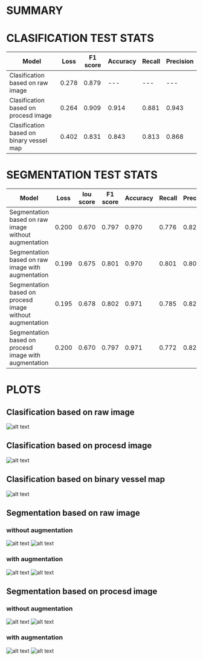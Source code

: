 SUMMARY
=========
# CLASIFICATION TEST STATS
| Model |  Loss | F1 score | Accuracy | Recall | Precision |
| --- |  --- | --- | --- | --- | --- |
| Clasification based on raw image  | 0.278 | 0.879 | --- | --- | --- |
| Clasification based on procesd image  | 0.264 | 0.909 | 0.914 | 0.881 | 0.943 |
| Clasification based on  binary vessel map | 0.402 | 0.831 | 0.843 | 0.813 | 0.868 |


# SEGMENTATION TEST STATS
| Model | Loss | Iou score | F1 score | Accuracy | Recall | Precision | Specificity |
| --- | --- | --- | --- | --- | --- | --- | --- |
| Segmentation based on raw image without augmentation | 0.200 | 0.670 | 0.797 | 0.970 | 0.776 | 0.825 | 0.986|
| Segmentation based on raw image with augmentation | 0.199 | 0.675 | 0.801 | 0.970 | 0.801 | 0.807 | 0.983 |
| Segmentation based on procesd image  without augmentation | 0.195 | 0.678 | 0.802 | 0.971 | 0.785 | 0.825 | 0.986|
| Segmentation based on procesd image with augmentation | 0.200 | 0.670 | 0.797 |0.971 | 0.772 | 0.829 | 0.986|

# PLOTS
## Clasification based on raw image
![alt text](https://github.com/Mpasiowiec/Retinopatia/blob/main/densenet/models/densenet121_e20_s300_b14_plot.jpg?raw=true)
## Clasification based on procesd image
![alt text](https://github.com/Mpasiowiec/Retinopatia/blob/main/densenet/models/densenet121_prep_e20_s300_b14_plot.jpg?raw=true)
## Clasification based on  binary vessel map
![alt text](https://github.com/Mpasiowiec/Retinopatia/blob/main/densenet/models/densenet121_vessel_e20_s300_b14_plot.jpg?raw=true)

## Segmentation based on raw image
### without augmentation
![alt text](https://github.com/Mpasiowiec/Retinopatia/blob/main/unet/models/UNet11_e35_s256_b9_noaugm_f1_plot.jpg?raw=true)
![alt text](https://github.com/Mpasiowiec/Retinopatia/blob/main/unet/models/Unet11_e35_s256_b9_viz.png?raw=true)
### with augmentation
![alt text](https://github.com/Mpasiowiec/Retinopatia/blob/main/unet/models/UNet11_e35_s256_b9_jit_f1_plot.jpg?raw=true)
![alt text](https://github.com/Mpasiowiec/Retinopatia/blob/main/unet/models/Unet11_e35_s256_b9_jit_viz.png?raw=true)
## Segmentation based on procesd image
### without augmentation
![alt text](https://github.com/Mpasiowiec/Retinopatia/blob/main/unet/models/UNet11_prep_e35_s256_b9_noaugm_f1_plot.jpg?raw=true)
![alt text](https://github.com/Mpasiowiec/Retinopatia/blob/main/unet/models/Unet11_prep_e35_s256_b9_viz.png?raw=true)
### with augmentation
![alt text](https://github.com/Mpasiowiec/Retinopatia/blob/main/unet/models/UNet11_prep_e35_s256_b9_jit_f1_plot.jpg?raw=true)
![alt text](https://github.com/Mpasiowiec/Retinopatia/blob/main/unet/models/Unet11_prep_e35_s256_b9_jit_viz.png?raw=true)

